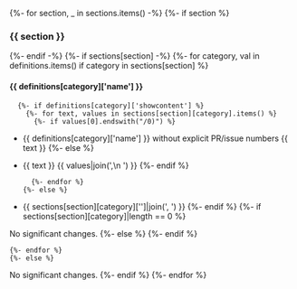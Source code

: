 {%- for section, _ in sections.items() -%}
  {%- if section %}
### {{ section }}
  {%- endif -%}
  {%- if sections[section] -%}
    {%- for category, val in definitions.items() if category in sections[section] %}


#### {{ definitions[category]['name'] }}

      {%- if definitions[category]['showcontent'] %}
        {%- for text, values in sections[section][category].items() %}
          {%- if values[0].endswith("/0)") %}

* {{ definitions[category]['name'] }} without explicit PR/issue numbers
  {{ text }}
          {%- else %}

* {{ text }} {{ values|join(',\n  ') }}
          {%- endif %}

        {%- endfor %}
      {%- else %}

* {{ sections[section][category]['']|join(', ') }}
      {%- endif %}
      {%- if sections[section][category]|length == 0 %}

No significant changes.
      {%- else %}
      {%- endif %}

    {%- endfor %}
    {%- else %}

No significant changes.
  {%- endif %}
{%- endfor %}
